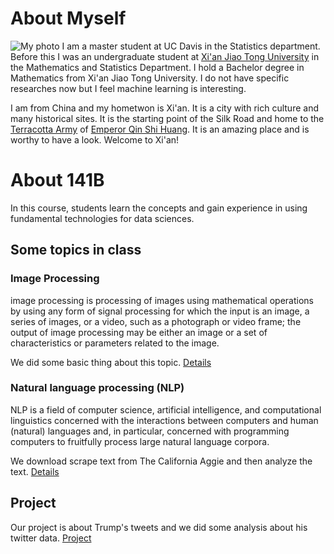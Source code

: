 # About Myself
![My photo](IMG_7060.jpg)
I am a master student at UC Davis in the Statistics department. Before this I was an undergraduate student at [Xi'an Jiao Tong University](http://en.xjtu.edu.cn/) in the Mathematics and Statistics Department. I hold a Bachelor degree in Mathematics from Xi'an Jiao Tong University. I do not have specific researches now but I feel machine learning is interesting. 

I am from China and my hometwon is Xi'an. It is a city with rich culture and many historical sites. It is the starting point of the Silk Road and home to the [Terracotta Army](https://en.wikipedia.org/wiki/Terracotta_Army) of [Emperor Qin Shi Huang](https://en.wikipedia.org/wiki/Qin_Shi_Huang). It is an amazing place and is worthy to have a look. Welcome to Xi'an!
# About 141B
In this course, students learn the concepts and gain experience in using fundamental technologies for data sciences.
## Some topics in class
### Image Processing
 image processing is processing of images using mathematical operations by using any form of signal processing for which the input is an image, a series of images, or a video, such as a photograph or video frame; the output of image processing may be either an image or a set of characteristics or parameters related to the image.
 
We did some basic thing about this topic. [Details](https://github.com/mengyeliu/myliu.github.io/blob/master/assignment2.ipynb)
### Natural language processing (NLP)
NLP is a field of computer science, artificial intelligence, and computational linguistics concerned with the interactions between computers and human (natural) languages and, in particular, concerned with programming computers to fruitfully process large natural language corpora.

We download scrape text from The California Aggie and then analyze the text. [Details](https://github.com/mengyeliu/myliu.github.io/blob/master/assignment5.ipynb)
## Project
Our project is about Trump's tweets and we did some analysis about his twitter data. [Project](https://kevinxucong.github.io/141B/)
